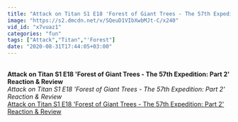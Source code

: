 ```yaml
---
title: "Attack on Titan S1 E18 'Forest of Giant Trees - The 57th Expedition: Part 2' Reaction & Review"
image: "https://s2.dmcdn.net/v/SQeuD1VIbXwbMJt-C/x240"
vid_id: "x7vuaz1"
categories: "fun"
tags: ["Attack","Titan","'Forest"]
date: "2020-08-31T17:44:05+03:00"
---
```

<br><b>Attack on Titan S1 E18 'Forest of Giant Trees - The 57th Expedition: Part 2' Reaction & Review</b><br> <i>Attack on Titan S1 E18 'Forest of Giant Trees - The 57th Expedition: Part 2' Reaction & Review</i><br> <u>Attack on Titan S1 E18 'Forest of Giant Trees - The 57th Expedition: Part 2' Reaction & Review</u>
